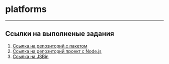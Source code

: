 # platforms

---

## Ссылки на выполненые задания

1. [Ссылка на репозиторий с пакетом](https://github.com/Turovae/platforms)
2. [Ссылка на репозиторий проект с Node.js](https://github.com/Turovae/platforms-adlib)
3. [Ссылка на JSBin](https://jsbin.com/kuzufaqozo/edit?html,css,console,output)